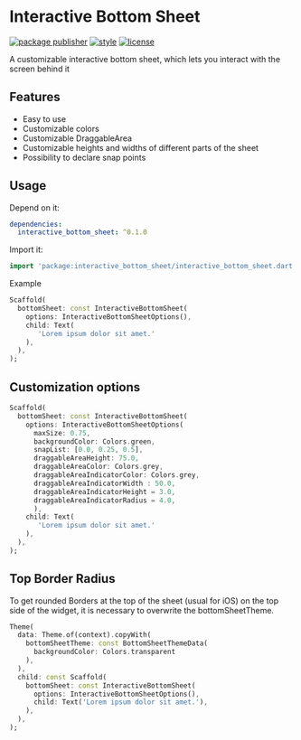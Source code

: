 # Interactive Bottom Sheet

[![package publisher][publisher_badge]][publisher_badge_link]
[![style][style_badge]][style_link]
[![license][license_badge]][license_link]

A customizable interactive bottom sheet, which lets you interact with the screen behind it

## Features

* Easy to use
* Customizable colors
* Customizable DraggableArea
* Customizable heights and widths of different parts of the sheet
* Possibility to declare snap points

## Usage

Depend on it:

```yaml
dependencies:
  interactive_bottom_sheet: ^0.1.0
 ```

Import it:

  ```dart
  import 'package:interactive_bottom_sheet/interactive_bottom_sheet.dart';
```

Example

```dart
Scaffold(
  bottomSheet: const InteractiveBottomSheet(
    options: InteractiveBottomSheetOptions(),
    child: Text(
       'Lorem ipsum dolor sit amet.'
    ),
  ),
);
```

## Customization options

```dart
Scaffold(
  bottomSheet: const InteractiveBottomSheet(
    options: InteractiveBottomSheetOptions(
      maxSize: 0.75,
      backgroundColor: Colors.green,
      snapList: [0.0, 0.25, 0.5],
      draggableAreaHeight: 75.0,
      draggableAreaColor: Colors.grey,
      draggableAreaIndicatorColor: Colors.grey,
      draggableAreaIndicatorWidth : 50.0,
      draggableAreaIndicatorHeight = 3.0,
      draggableAreaIndicatorRadius = 4.0,
      ),
    child: Text(
       'Lorem ipsum dolor sit amet.'
    ),
  ),
);
```

## Top Border Radius

To get rounded Borders at the top of the sheet (usual for iOS) on the top side of the widget, it is necessary to overwrite the bottomSheetTheme.

```dart
Theme(
  data: Theme.of(context).copyWith(
    bottomSheetTheme: const BottomSheetThemeData(
      backgroundColor: Colors.transparent
    ),
  ),
  child: const Scaffold(
    bottomSheet: const InteractiveBottomSheet(
      options: InteractiveBottomSheetOptions(),
      child: Text('Lorem ipsum dolor sit amet.'),
    ),
  ),
);
```

[publisher_badge]: https://img.shields.io/pub/publisher/cosee_lints.svg

[publisher_badge_link]: https://pub.dev/publishers/cosee.biz/packages

[license_badge]: https://img.shields.io/github/license/cosee/cosee_lints

[license_link]: https://github.com/cosee/interactive_bottom_sheet/blob/main/LICENSE

[style_badge]: https://img.shields.io/badge/style-cosee__lints-brightgreen

[style_link]: https://pub.dev/packages/cosee_lints